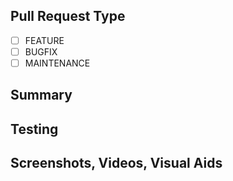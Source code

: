 ## Pull Request Type
- [ ] FEATURE
- [ ] BUGFIX
- [ ] MAINTENANCE

## Summary
<!-- Note changes, and why it is changing -->

## Testing
<!-- Adding testing steps, if applicable -->

## Screenshots, Videos, Visual Aids
<!-- Insert any assets to help the reviewer understand the context -->
